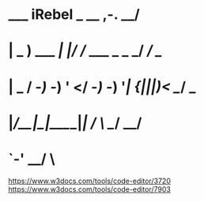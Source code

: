 #
#  ___  iRebel  _  __              ,-.     \__/
# | _ ) ___ ___| |/ /___ ___ _ _   \_/    _/  \__
# | _ \/ -_) -_) ' </ -_) -_) '_| {|||)<   \__/  \_
# |___/\___\___|_|\_\___\___|_|    / \  \__/  \__/
#                                  `-'     \__/  \
https://www.w3docs.com/tools/code-editor/3720
https://www.w3docs.com/tools/code-editor/7903

